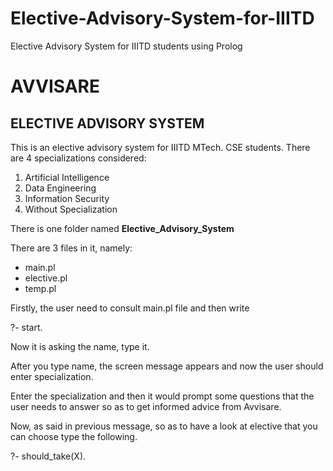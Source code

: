 # Elective-Advisory-System-for-IIITD
Elective Advisory System for IIITD students using Prolog

# AVVISARE

## ELECTIVE ADVISORY SYSTEM

This is an elective advisory system for IIITD MTech. CSE students. There are 4 specializations
considered:

1. Artificial Intelligence
2. Data Engineering
3. Information Security
4. Without Specialization

There is one folder named **Elective_Advisory_System**

There are 3 files in it, namely:

- main.pl
- elective.pl
- temp.pl

Firstly, the user need to consult main.pl file and then write

?- start.

Now it is asking the name, type it.


After you type name, the screen message appears and now the user should enter
specialization.

Enter the specialization and then it would prompt some questions that the user needs to
answer so as to get informed advice from Avvisare.


Now, as said in previous message, so as to have a look at elective that you can choose type
the following.

?- should_take(X).
